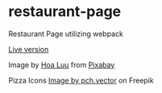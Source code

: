 # restaurant-page
Restaurant Page utilizing webpack

<a href="https://jared588.github.io/restaurant-page/">Live version</a>

Image by <a href="https://pixabay.com/users/hoaluu-5512970/?utm_source=link-attribution&utm_medium=referral&utm_campaign=image&utm_content=2589577">Hoa Luu</a> from <a href="https://pixabay.com//?utm_source=link-attribution&utm_medium=referral&utm_campaign=image&utm_content=2589577">Pixabay</a>

Pizza Icons <a href="https://www.freepik.com/free-vector/top-view-different-pizzas-illustrations-set_20827492.htm#query=pizza%20flat&position=12&from_view=search&track=ais">Image by pch.vector</a> on Freepik
